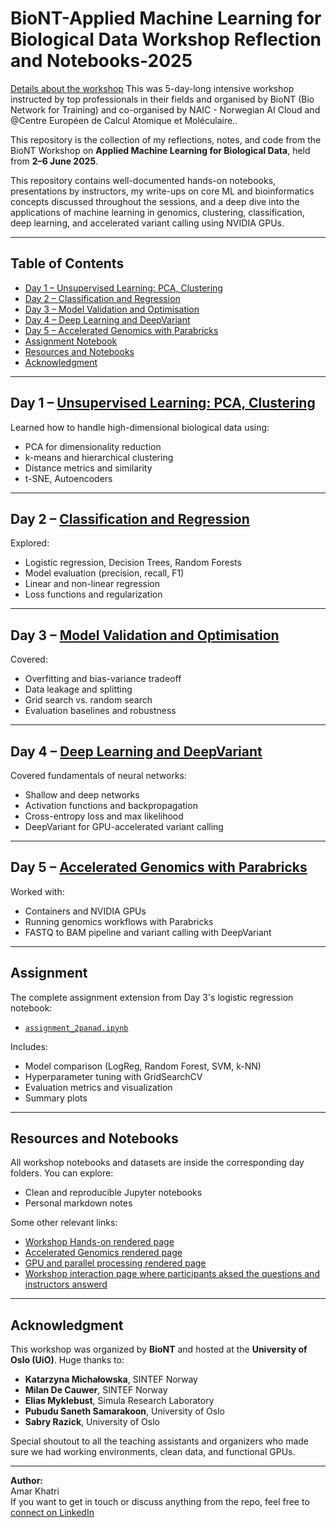 # BioNT-Applied Machine Learning for Biological Data Workshop Reflection and Notebooks-2025
[Details about the workshop](https://www.cecam.org/workshop-details/applied-machine-learning-for-biological-data-1459)
This was 5-day-long intensive workshop instructed by top professionals in their fields and organised by BioNT (Bio Network for Training) and co-organised by NAIC - Norwegian AI Cloud and @Centre Européen de Calcul Atomique et Moléculaire.. 


This repository is the collection of my reflections, notes, and code from the BioNT Workshop on **Applied Machine Learning for Biological Data**, held from **2–6 June 2025**.

This repository contains well-documented hands-on notebooks, presentations by instructors, my write-ups on core ML and bioinformatics concepts discussed throughout the sessions, and a deep dive into the applications of machine learning in genomics, clustering, classification, deep learning, and accelerated variant calling using NVIDIA GPUs.

---

## Table of Contents

- [Day 1 – Unsupervised Learning: PCA, Clustering](#day-1--unsupervised-learning-pca-clustering)
- [Day 2 – Classification and Regression](#day-2--classification-and-regression)
- [Day 3 – Model Validation and Optimisation](#day-3--model-validation-and-optimisation)
- [Day 4 – Deep Learning and DeepVariant](#day-4--deep-learning-and-deepvariant)
- [Day 5 – Accelerated Genomics with Parabricks](#day-5--accelerated-genomics-with-parabricks)
- [Assignment Notebook](#assignment)
- [Resources and Notebooks](#resources-and-notebooks)
- [Acknowledgment](#acknowledgment)

---

## Day 1 – [Unsupervised Learning: PCA, Clustering](./day1-Unsupervised-Learning/readme.md)

Learned how to handle high-dimensional biological data using:
- PCA for dimensionality reduction
- k-means and hierarchical clustering
- Distance metrics and similarity
- t-SNE, Autoencoders

---

## Day 2 – [Classification and Regression](./day2-Classification&Regression/readme.md)

Explored:
- Logistic regression, Decision Trees, Random Forests
- Model evaluation (precision, recall, F1)
- Linear and non-linear regression
- Loss functions and regularization

---

## Day 3 – [Model Validation and Optimisation](./day3-ModelValidation&Optimisation/readme.md)

Covered:
- Overfitting and bias-variance tradeoff
- Data leakage and splitting
- Grid search vs. random search
- Evaluation baselines and robustness

---

## Day 4 – [Deep Learning and DeepVariant](./day4-Deeplearning&DeepVariant/readme.md)

Covered fundamentals of neural networks:
- Shallow and deep networks
- Activation functions and backpropagation
- Cross-entropy loss and max likelihood
- DeepVariant for GPU-accelerated variant calling

---

## Day 5 – [Accelerated Genomics with Parabricks](./day5-Acclerated-genomics-Parabricks/readme.md)

Worked with:
- Containers and NVIDIA GPUs
- Running genomics workflows with Parabricks
- FASTQ to BAM pipeline and variant calling with DeepVariant

---

## Assignment

The complete assignment extension from Day 3's logistic regression notebook:
-  [`assignment_2panad.ipynb`](./assignment_2panad.ipynb)

Includes:
- Model comparison (LogReg, Random Forest, SVM, k-NN)
- Hyperparameter tuning with GridSearchCV
- Evaluation metrics and visualization
- Summary plots

---

## Resources and Notebooks

All workshop notebooks and datasets are inside the corresponding day folders. You can explore:

- Clean and reproducible Jupyter notebooks
- Personal markdown notes 

Some other relevant links:
- [Workshop Hands-on rendered page](https://naicno.github.io/BioNT_Module2_handson/#)
- [Accelerated Genomics rendered page](https://coderefinery.github.io/BioNT_Lesson_Accelerated_Genomics/#)
- [GPU and parallel processing rendered page](https://training.pages.sigma2.no/tutorials/gpu-intro/index.html)
- [Workshop interaction page where participants aksed the questions and instructors answerd](https://biont.biobyte.de/VPI_52LLQCmp_P4QYFhFXg?view)
---
## Acknowledgment
This workshop was organized by  **BioNT** and hosted at the **University of Oslo (UiO)**. Huge thanks to:

- **Katarzyna Michałowska**, SINTEF Norway  
- **Milan De Cauwer**, SINTEF Norway  
- **Elias Myklebust**, Simula Research Laboratory  
- **Pubudu Saneth Samarakoon**, University of Oslo
- **Sabry Razick**, University of Oslo

Special shoutout to all the teaching assistants and organizers who made sure we had working environments, clean data, and functional GPUs.

---

**Author:**  
Amar Khatri   
If you want to get in touch or discuss anything from the repo, feel free to [connect on LinkedIn](https://www.linkedin.com/in/amarkhatri/)





